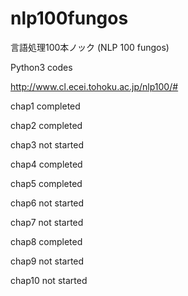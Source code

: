 # nlp100fungos
言語処理100本ノック (NLP 100 fungos)

Python3 codes

http://www.cl.ecei.tohoku.ac.jp/nlp100/#

chap1  completed

chap2  completed

chap3  not started

chap4  completed

chap5  completed

chap6  not started

chap7  not started

chap8  completed

chap9  not started

chap10 not started

